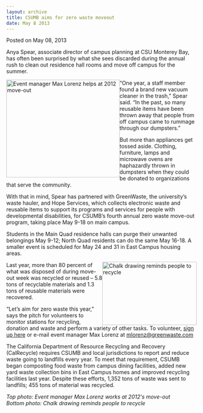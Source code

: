```yaml
---
layout: archive
title: CSUMB aims for zero waste moveout
date: May 8 2013
---
```





<span class="date">Posted on May 08, 2013    </span>
<p>Anya Spear, associate director of campus planning at CSU
Monterey Bay, has often been surprised by what she sees discarded
during the annual rush to clean out residence hall rooms and move
off campus for the summer.</p>
<p><img alt="Event manager Max Lorenz helps at 2012 move-out" src="http://news.csumb.edu/sites/default/files/65/attachments/news/images/move-out_for_web.jpg" style="float:left; width:300px; height:258px">&#x201C;One year, a staff
member found a brand new vacuum cleaner in the trash,&#x201D; Spear said.
&#x201C;In the past, so many reusable items have been thrown away that
people from off campus came to rummage through our dumpsters.&#x201D;</img></p>
<p>But more than appliances get tossed aside. Clothing, furniture,
lamps and microwave ovens are haphazardly thrown in dumpsters when
they could be donated to organizations that serve the
community.</p>
<p>With that in mind, Spear has partnered with GreenWaste, the
university&#x2019;s waste hauler, and Hope Services, which collects
electronic waste and reusable items to support its programs and
services for people with developmental disabilities, for CSUMB&#x2019;s
fourth annual zero waste move-out program, taking place May 9-18 on
main campus.</p>
<p>Students in the Main Quad residence halls can purge their
unwanted belongings May 9-12; North Quad residents can do the same
May 16-18. A smaller event is scheduled for May 24 and 31 in East
Campus housing areas.</p>
<p><img alt="Chalk drawing reminds people to recycle" src="http://news.csumb.edu/sites/default/files/65/attachments/news/images/chalk_for_web.jpg" style="float:right; width:250px; height:167px">Last year, more
than 80 percent of what was disposed of during move-out week was
recycled or reused &#x2013; 5.8 tons of recyclable materials and 1.3 tons
of reusable materials were recovered.</img></p>
<p>&#x201C;Let&#x2019;s aim for zero waste this year,&#x201D; says the pitch for
volunteers to monitor stations for recycling, donation and waste
and perform a variety of other tasks. To volunteer, <a href="http://housing.csumb.edu/VolunteerMoveOut" rel="nofollow">sign up
here</a>&#xA0;or e-mail event manager Max Lorenz at <a href="mailto:mlorenz@greenwaste.com">mlorenz@greenwaste.com</a></p>
<p>The California Department of Resource Recycling and Recovery
(CalRecycle) requires CSUMB and local jurisdictions to report and
reduce waste going to landfills every year. To meet that
requirement, CSUMB began composting food waste from campus dining
facilities, added new yard waste collection bins in East Campus
homes and improved recycling facilities last year. Despite these
efforts, 1,352 tons of waste was sent to landfills; 455 tons of
material was recycled.</p>
<p class="small"><em>Top photo: Event manager Max Lorenz works at
2012&apos;s move-out<br>
Bottom photo: Chalk drawing reminds people to recycle</br></em></p>
<p class="small">&#xA0;</p>
<p><br>
&#xA0;</br></p>





